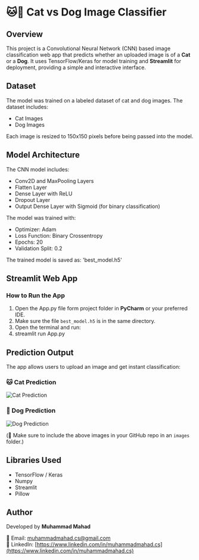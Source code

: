 # 🐱🐶 Cat vs Dog Image Classifier

## Overview

This project is a Convolutional Neural Network (CNN) based image classification web app that predicts whether an uploaded image is of a **Cat** or a **Dog**. It uses TensorFlow/Keras for model training and **Streamlit** for deployment, providing a simple and interactive interface.

## Dataset

The model was trained on a labeled dataset of cat and dog images. The dataset includes:

* Cat Images
* Dog Images

Each image is resized to 150x150 pixels before being passed into the model.

## Model Architecture

The CNN model includes:

* Conv2D and MaxPooling Layers
* Flatten Layer
* Dense Layer with ReLU
* Dropout Layer
* Output Dense Layer with Sigmoid (for binary classification)

The model was trained with:

* Optimizer: Adam
* Loss Function: Binary Crossentropy
* Epochs: 20
* Validation Split: 0.2

The trained model is saved as:
'best_model.h5'


## Streamlit Web App

### How to Run the App

1. Open the App.py file form project folder in **PyCharm** or your preferred IDE.
2. Make sure the file `best_model.h5` is in the same directory.
3. Open the terminal and run:
4. streamlit run App.py



## Prediction Output

The app allows users to upload an image and get instant classification:

### 🐱 Cat Prediction

![Cat Prediction](https://github.com/M-MAHAD1/Cat-Dog-Classifier/blob/main/images/cat_prediction.jpg)

### 🐶 Dog Prediction

![Dog Prediction](https://github.com/M-MAHAD1/Cat-Dog-Classifier/blob/main/images/dog_prediction.jpg)

(📌 Make sure to include the above images in your GitHub repo in an `images` folder.)

## Libraries Used

- TensorFlow / Keras
- Numpy
- Streamlit
- Pillow


## Author

Developed by **Muhammad Mahad**

📧 Email: muhammadmahad.cs@gmail.com  
🔗 LinkedIn: [https://www.linkedin.com/in/muhammadmahad.cs](https://www.linkedin.com/in/muhammadmahad.cs)
